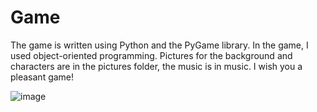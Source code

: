 # Game
The game is written using Python and the PyGame library. In the game, I used object-oriented programming. Pictures for the background and characters are in the pictures folder, the music is in music.
I wish you a pleasant game!

![image](https://user-images.githubusercontent.com/78733510/165363949-ef1b3921-417a-4701-9fd6-4d6de04ac360.png)
